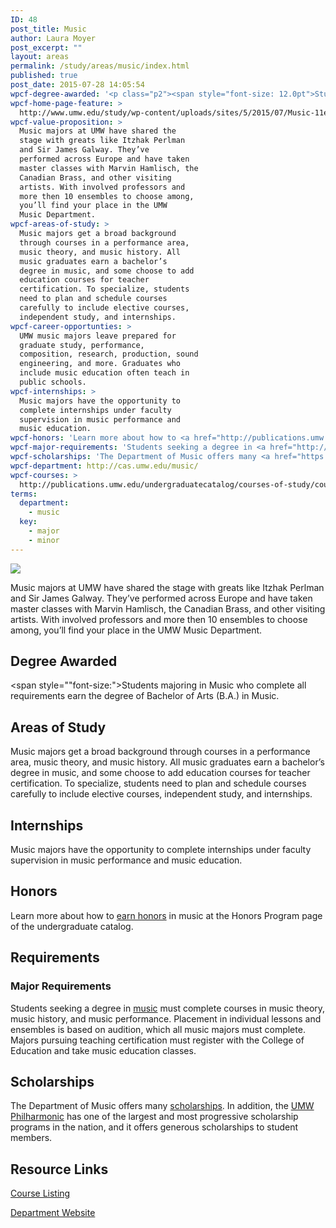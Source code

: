 ```yaml
---
ID: 48
post_title: Music
author: Laura Moyer
post_excerpt: ""
layout: areas
permalink: /study/areas/music/index.html
published: true
post_date: 2015-07-28 14:05:54
wpcf-degree-awarded: '<p class="p2"><span style="font-size: 12.0pt">Students majoring in Music who complete all requirements earn the degree of Bachelor of Arts (B.A.) in Music.</span></p>'
wpcf-home-page-feature: >
  http://www.umw.edu/study/wp-content/uploads/sites/5/2015/07/Music-11e.jpg
wpcf-value-proposition: >
  Music majors at UMW have shared the
  stage with greats like Itzhak Perlman
  and Sir James Galway. They’ve
  performed across Europe and have taken
  master classes with Marvin Hamlisch, the
  Canadian Brass, and other visiting
  artists. With involved professors and
  more then 10 ensembles to choose among,
  you’ll find your place in the UMW
  Music Department.
wpcf-areas-of-study: >
  Music majors get a broad background
  through courses in a performance area,
  music theory, and music history. All
  music graduates earn a bachelor’s
  degree in music, and some choose to add
  education courses for teacher
  certification. To specialize, students
  need to plan and schedule courses
  carefully to include elective courses,
  independent study, and internships.
wpcf-career-opportunties: >
  UMW music majors leave prepared for
  graduate study, performance,
  composition, research, production, sound
  engineering, and more. Graduates who
  include music education often teach in
  public schools.
wpcf-internships: >
  Music majors have the opportunity to
  complete internships under faculty
  supervision in music performance and
  music education.
wpcf-honors: 'Learn more about how to <a href="http://publications.umw.edu/undergraduatecatalog/colleges/cas/honors-program/">earn honors</a> in music at the Honors Program page of the undergraduate catalog.'
wpcf-major-requirements: 'Students seeking a degree in <a href="http://publications.umw.edu/undergraduatecatalog/courses-of-study/majors/musc/">music</a> must complete courses in music theory, music history, and music performance. Placement in individual lessons and ensembles is based on audition, which all music majors must complete. Majors pursuing teaching certification must register with the College of Education and take music education classes.'
wpcf-scholarships: 'The Department of Music offers many <a href="https://cas.umw.edu/music/music-scholarships/">scholarships</a>. In addition, the <a href="http://www.umwphilharmonic.com/">UMW Philharmonic</a> has one of the largest and most progressive scholarship programs in the nation, and it offers generous scholarships to student members.'
wpcf-department: http://cas.umw.edu/music/
wpcf-courses: >
  http://publications.umw.edu/undergraduatecatalog/courses-of-study/course-descriptions/musc/
terms:
  department:
    - music
  key:
    - major
    - minor
---
```


<!-- Types Custom Fields: -->
[![](http://www.umw.edu/study/wp-content/uploads/sites/5/2015/07/Music-11e.jpg)](http://www.umw.edu/study/wp-content/uploads/sites/5/2015/07/Music-11e.jpg)
<!-- End home-page-feature -->

<!-- value-proposition -->
Music majors at UMW have shared the stage with greats like Itzhak Perlman and Sir James Galway. They’ve performed across Europe and have taken master classes with Marvin Hamlisch, the Canadian Brass, and other visiting artists. With involved professors and more then 10 ensembles to choose among, you’ll find your place in the UMW Music Department.
<!-- End value-proposition -->

<!-- degree-awarded -->
## Degree Awarded
<span style=""font-size:">Students majoring in Music who complete all requirements earn the degree of Bachelor of Arts (B.A.) in Music.</span>
<!-- End degree-awarded -->
<!-- areas-of-study -->
## Areas of Study
Music majors get a broad background through courses in a performance area, music theory, and music history. All music graduates earn a bachelor’s degree in music, and some choose to add education courses for teacher certification. To specialize, students need to plan and schedule courses carefully to include elective courses, independent study, and internships.
<!-- End areas-of-study -->

<!-- internships -->
## Internships
Music majors have the opportunity to complete internships under faculty supervision in music performance and music education.
<!-- End internships -->

<!-- honors -->
## Honors
Learn more about how to [earn honors]("http://publications.umw.edu/undergraduatecatalog/colleges/cas/honors-program/") in music at the Honors Program page of the undergraduate catalog.
<!-- End honors -->

<!-- requirements -->
## Requirements

<!-- major-requirements -->
### Major Requirements
Students seeking a degree in [music]("http://publications.umw.edu/undergraduatecatalog/courses-of-study/majors/musc/") must complete courses in music theory, music history, and music performance. Placement in individual lessons and ensembles is based on audition, which all music majors must complete. Majors pursuing teaching certification must register with the College of Education and take music education classes.
<!-- End major-requirements -->

<!-- End requirements -->

<!-- scholarships -->
## Scholarships
The Department of Music offers many [scholarships]("https://cas.umw.edu/music/music-scholarships/"). In addition, the [UMW Philharmonic]("http://www.umwphilharmonic.com/") has one of the largest and most progressive scholarship programs in the nation, and it offers generous scholarships to student members.
<!-- End scholarships -->

<!-- resource-links -->
## Resource Links

<!-- courses -->
[Course Listing](http://publications.umw.edu/undergraduatecatalog/courses-of-study/course-descriptions/musc/)

<!-- End courses -->


<!-- department -->
[Department Website](http://cas.umw.edu/music/)

<!-- End department -->

<!-- End resource-links -->

<!-- End Types Custom Fields -->